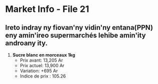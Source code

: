 # Market Info - File 21

## Ireto indray ny fiovan'ny vidin'ny entana(PPN) eny amin'ireo supermarchés lehibe amin'ity androany ity.

1. **Sucre blanc en morceaux 1kg**
   - Prix avant: 13,205 Ar
   - Prix actuel: 13,900 Ar
   - Variation: +695 Ar
   - Indice de prix : 105.26

